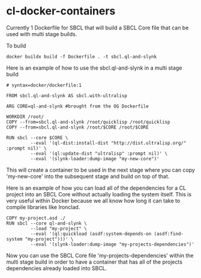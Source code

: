 # cl-docker-containers

Currently 1 Dockerfile for SBCL that will build a SBCL Core file that can be used with multi stage builds.

To build
```
docker buildx build -f Dockerfile . -t sbcl.ql-and-slynk
```

Here is an example of how to use the sbcl.ql-and-slynk in a multi stage build 

```
# syntax=docker/dockerfile:1

FROM sbcl.ql-and-slynk AS sbcl.with-ultralisp

ARG CORE=ql-and-slynk #brought from the OG Dockerfile

WORKDIR /root/
COPY --from=sbcl.ql-and-slynk /root/quicklisp /root/quicklisp
COPY --from=sbcl.ql-and-slynk /root/$CORE /root/$CORE
    
RUN sbcl --core $CORE \
         --eval '(ql-dist:install-dist "http://dist.ultralisp.org/" :prompt nil)' \
         --eval '(ql:update-dist "ultralisp" :prompt nil)' \
         --eval '(slynk-loader:dump-image "my-new-core")'
```
This will create a container to be used in the next stage where you can copy 'my-new-core' into the subsequent stage and build on top of that.


Here is an example of how you can load all of the dependencies for a CL project into an SBCL Core without actually loading the system itself. This is very useful within Docker because we all know how long it can take to compile libraries like Ironclad.


```
COPY my-project.asd ./
RUN sbcl --core ql-and-slynk \
         --load "my-project" \
         --eval '(ql:quickload (asdf:system-depends-on (asdf:find-system "my-project")))' \
         --eval '(slynk-loader:dump-image "my-projects-dependencies")'

```
Now you can use the SBCL Core file 'my-projects-dependencies' within the multi stage build in order to have a container that has all of the projects dependencies already loaded into SBCL. 




